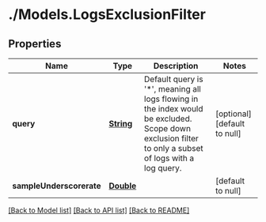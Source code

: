 # ./Models.LogsExclusionFilter
## Properties

Name | Type | Description | Notes
------------ | ------------- | ------------- | -------------
**query** | [**String**][1] | Default query is &#39;*&#39;, meaning all logs flowing in the index would be excluded. Scope down exclusion filter to only a subset of logs with a log query. | [optional] [default to null]
**sampleUnderscorerate** | [**Double**][2] |  | [default to null]

[[Back to Model list]][3] [[Back to API list]][4] [[Back to README]][5]

[1]: string.md
[2]: double.md
[3]: ../README.md#documentation-for-models
[4]: ../README.md#documentation-for-api-endpoints
[5]: ../README.md
